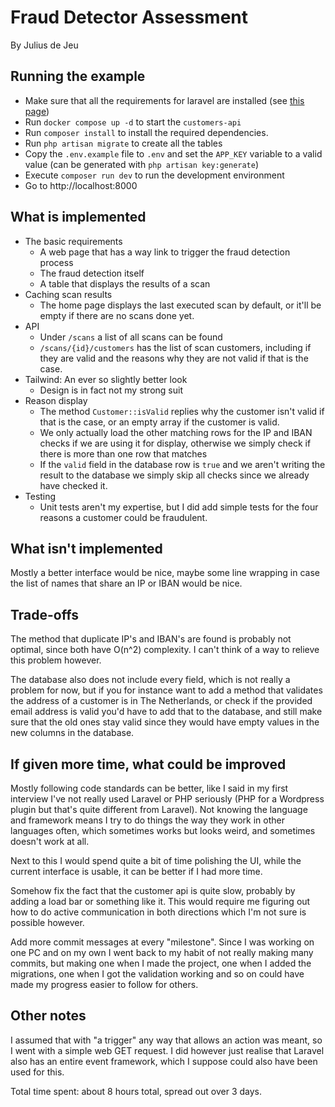 # Fraud Detector Assessment
By Julius de Jeu

## Running the example
* Make sure that all the requirements for laravel are installed (see [this page](https://laravel.com/docs/12.x/installation))
* Run `docker compose up -d` to start the `customers-api`
* Run `composer install` to install the required dependencies. 
* Run `php artisan migrate` to create all the tables
* Copy the `.env.example` file to `.env` and set the `APP_KEY` variable to a valid value (can be generated with `php artisan key:generate`)
* Execute `composer run dev` to run the development environment
* Go to http://localhost:8000

## What is implemented
* The basic requirements
  * A web page that has a way link to trigger the fraud detection process
  * The fraud detection itself
  * A table that displays the results of a scan
* Caching scan results
  * The home page displays the last executed scan by default, or it'll be empty if there are no scans done yet. 
* API
  * Under `/scans` a list of all scans can be found
  * `/scans/{id}/customers` has the list of scan customers, including if they are valid and the reasons why they are not valid if that is the case. 
* Tailwind: An ever so slightly better look
  * Design is in fact not my strong suit
* Reason display
  * The method `Customer::isValid` replies why the customer isn't valid if that is the case, or an empty array if the customer is valid. 
  * We only actually load the other matching rows for the IP and IBAN checks if we are using it for display, otherwise we simply check if there is more than one row that matches
  * If the `valid` field in the database row is `true` and we aren't writing the result to the database we simply skip all checks since we already have checked it. 
* Testing
  * Unit tests aren't my expertise, but I did add simple tests for the four reasons a customer could be fraudulent. 

## What isn't implemented
Mostly a better interface would be nice, 
maybe some line wrapping in case the list of names that share an IP or IBAN would be nice. 

## Trade-offs
The method that duplicate IP's and IBAN's are found is probably not optimal, since both have O(n^2) complexity. 
I can't think of a way to relieve this problem however. 

The database also does not include every field, which is not really a problem for now, but if you for instance want to add a method that validates the address of a customer is in The Netherlands, or check if the provided email address is valid you'd have to add that to the database, and still make sure that the old ones stay valid since they would have empty values in the new columns in the database. 

## If given more time, what could be improved
Mostly following code standards can be better, like I said in my first interview I've not really used Laravel or PHP seriously (PHP for a Wordpress plugin but that's quite different from Laravel). 
Not knowing the language and framework means I try to do things the way they work in other languages often, which sometimes works but looks weird, and sometimes doesn't work at all. 

Next to this I would spend quite a bit of time polishing the UI, while the current interface is usable, it can be better if I had more time. 

Somehow fix the fact that the customer api is quite slow, probably by adding a load bar or something like it. This would require me figuring out how to do active communication in both directions which I'm not sure is possible however. 

Add more commit messages at every "milestone". Since I was working on one PC and on my own I went back to my habit of not really making many commits, but making one when I made the project, one when I added the migrations, one when I got the validation working and so on could have made my progress easier to follow for others. 

## Other notes
I assumed that with "a trigger" any way that allows an action was meant, so I went with a simple web GET request. I did however just realise that Laravel also has an entire event framework, which I suppose could also have been used for this. 

Total time spent: about 8 hours total, spread out over 3 days. 